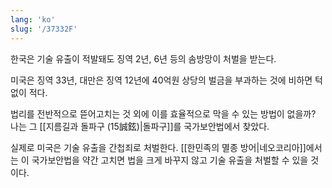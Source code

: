 ```yaml
---
lang: 'ko'
slug: '/37332F'
---
```


한국은 기술 유출이 적발돼도 징역 2년, 6년 등의 솜방망이 처벌을 받는다.

미국은 징역 33년, 대만은 징역 12년에 40억원 상당의 벌금을 부과하는 것에 비하면 턱없이 적다.

법리를 전반적으로 뜯어고치는 것 외에 이를 효율적으로 막을 수 있는 방법이 없을까?
나는 그 [[지름길과 돌파구 (15誠鉉)|돌파구]]를 국가보안법에서 찾았다.

실제로 미국은 기술 유출을 간첩죄로 처벌한다.
[[한민족의 멸종 방어|네오코리아]]에서는 이 국가보안법을 약간 고치면 법을 크게 바꾸지 않고 기술 유출을 처벌할 수 있을 것이다.
